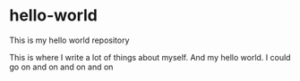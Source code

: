 # hello-world
This is my hello world repository

This is where I write a lot of things about myself. And my hello world. I could go on and on and on and on
